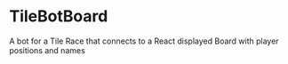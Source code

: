 # TileBotBoard
A bot for a Tile Race that connects to a React displayed Board with player positions and names
